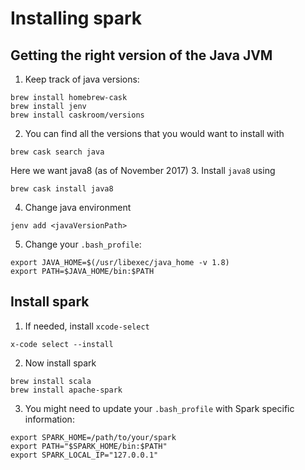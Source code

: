 # Installing spark
## Getting the right version of the Java JVM

1. Keep track of java versions:
```
brew install homebrew-cask
brew install jenv
brew install caskroom/versions
```
2. You can find all the versions that you would want to install with
```
brew cask search java
```
Here we want java8 (as of November 2017)
3. Install `java8` using
```
brew cask install java8
```
4. Change java environment
```
jenv add <javaVersionPath>
```
5. Change your `.bash_profile`:
```
export JAVA_HOME=$(/usr/libexec/java_home -v 1.8)
export PATH=$JAVA_HOME/bin:$PATH
```

## Install spark
1. If needed, install `xcode-select`
```
x-code select --install
```

2. Now install spark
```
brew install scala
brew install apache-spark
```
3. You might need to update your `.bash_profile` with Spark specific information:
```
export SPARK_HOME=/path/to/your/spark
export PATH="$SPARK_HOME/bin:$PATH"
export SPARK_LOCAL_IP="127.0.0.1"
```
